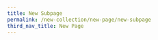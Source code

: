 ```yaml
---
title: New Subpage
permalink: /new-collection/new-page/new-subpage
third_nav_title: New Page
---
```

